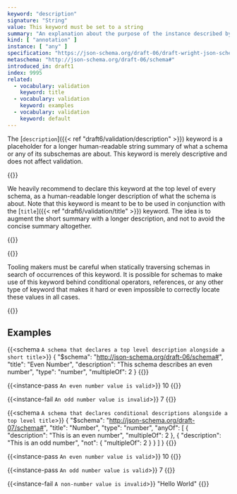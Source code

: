 ```yaml
---
keyword: "description"
signature: "String"
value: This keyword must be set to a string
summary: "An explanation about the purpose of the instance described by the schema."
kind: [ "annotation" ]
instance: [ "any" ]
specification: "https://json-schema.org/draft-06/draft-wright-json-schema-validation-01#rfc.section.7.2"
metaschema: "http://json-schema.org/draft-06/schema#"
introduced_in: draft1
index: 9995
related:
  - vocabulary: validation
    keyword: title
  - vocabulary: validation
    keyword: examples
  - vocabulary: validation
    keyword: default
---
```



The [`description`]({{< ref "draft6/validation/description" >}}) keyword is a
placeholder for a longer human-readable string summary of what a schema or any
of its subschemas are about. This keyword is merely descriptive and does not
affect validation.

{{<best-practice>}}

We heavily recommend to declare this keyword at the top level of every schema,
as a human-readable longer description of what the schema is about.
Note that this keyword is meant to be to be used in conjunction with the
[`title`]({{< ref "draft6/validation/title" >}}) keyword. The idea is to
augment the short summary with a longer description, and not to avoid the
concise summary altogether.

{{</best-practice>}}

{{<common-pitfall>}}

Tooling makers must be careful when statically traversing schemas in search of
occurrences of this keyword. It is possible for schemas to make use of this
keyword behind conditional operators, references, or any other type of keyword
that makes it hard or even impossible to correctly locate these values in all
cases.

{{</common-pitfall>}}

## Examples

{{<schema `A schema that declares a top level description alongside a short title`>}}
{
  "$schema": "http://json-schema.org/draft-06/schema#",
  "title": "Even Number",
  "description": "This schema describes an even number",
  "type": "number",
  "multipleOf": 2
}
{{</schema>}}

{{<instance-pass `An even number value is valid`>}}
10
{{</instance-pass>}}

{{<instance-fail `An odd number value is invalid`>}}
7
{{</instance-fail>}}

{{<schema `A schema that declares conditional descriptions alongside a top level title`>}}
{
  "$schema": "http://json-schema.org/draft-07/schema#",
  "title": "Number",
  "type": "number",
  "anyOf": [
    {
      "description": "This is an even number",
      "multipleOf": 2
    },
    {
      "description": "This is an odd number",
      "not": {
        "multipleOf": 2
      }
    }
  ]
}
{{</schema>}}

{{<instance-pass `An even number value is valid`>}}
10
{{</instance-pass>}}

{{<instance-pass `An odd number value is valid`>}}
7
{{</instance-pass>}}

{{<instance-fail `A non-number value is invalid`>}}
"Hello World"
{{</instance-fail>}}
